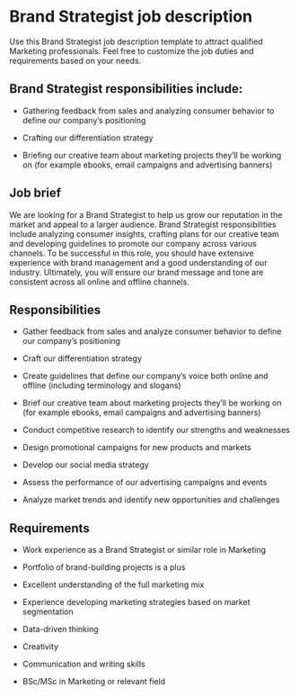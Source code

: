 # Brand Strategist job description
Use this Brand Strategist job description template to attract qualified Marketing professionals. Feel free to customize the job duties and requirements based on your needs.


## Brand Strategist responsibilities include:
* Gathering feedback from sales and analyzing consumer behavior to define our company’s positioning

* Crafting our differentiation strategy

* Briefing our creative team about marketing projects they’ll be working on (for example ebooks, email campaigns and advertising banners)



## Job brief

We are looking for a Brand Strategist to help us grow our reputation in the market and appeal to a larger audience.
Brand Strategist responsibilities include analyzing consumer insights, crafting plans for our creative team and developing guidelines to promote our company across various channels. To be successful in this role, you should have extensive experience with brand management and a good understanding of our industry.
Ultimately, you will ensure our brand message and tone are consistent across all online and offline channels.


## Responsibilities

* Gather feedback from sales and analyze consumer behavior to define our company’s positioning

* Craft our differentiation strategy

* Create guidelines that define our company’s voice both online and offline (including terminology and slogans)

* Brief our creative team about marketing projects they’ll be working on (for example ebooks, email campaigns and advertising banners)

* Conduct competitive research to identify our strengths and weaknesses

* Design promotional campaigns for new products and markets

* Develop our social media strategy

* Assess the performance of our advertising campaigns and events

* Analyze market trends and identify new opportunities and challenges


## Requirements

* Work experience as a Brand Strategist or similar role in Marketing

* Portfolio of brand-building projects is a plus

* Excellent understanding of the full marketing mix

* Experience developing marketing strategies based on market segmentation

* Data-driven thinking

* Creativity

* Communication and writing skills

* BSc/MSc in Marketing or relevant field
